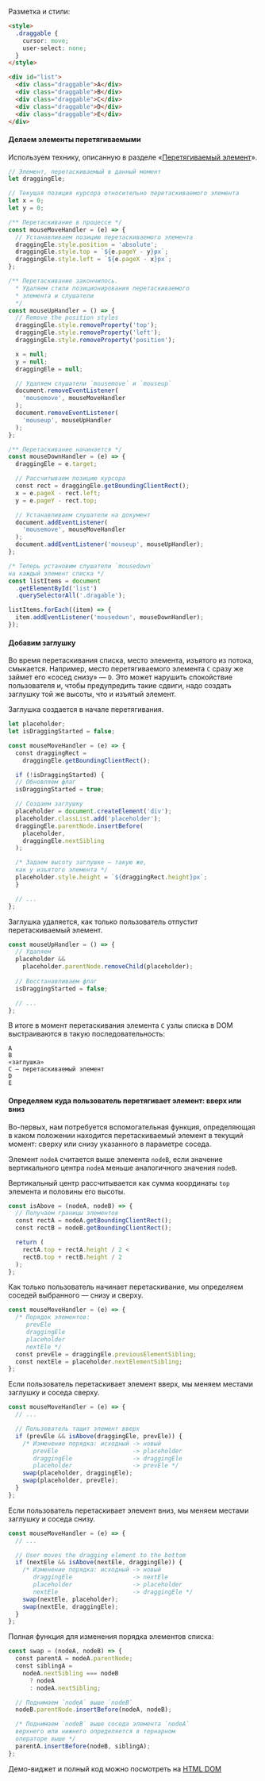 Разметка и стили:

```html
<style>
  .draggable {
    cursor: move;
    user-select: none;
  }
</style>

<div id="list">
  <div class="draggable">A</div>
  <div class="draggable">B</div>
  <div class="draggable">C</div>
  <div class="draggable">D</div>
  <div class="draggable">E</div>
</div>
```

#### Делаем элементы перетягиваемыми

Используем технику, описанную в разделе «[Перетягиваемый элемент](#topic-draggable-base)».

```javascript
// Элемент, перетаскиваемый в данный момент
let draggingEle;

// Текущая позиция курсора относительно перетаскиваемого элемента
let x = 0;
let y = 0;

/** Перетаскивание в процессе */
const mouseMoveHandler = (e) => {
  // Устанавливаем позицию перетаскиваемого элемента
  draggingEle.style.position = 'absolute';
  draggingEle.style.top = `${e.pageY - y}px`;
  draggingEle.style.left = `${e.pageX - x}px`;
};

/** Перетаскивание закончилось.
  * Удаляем стили позиционирования перетаскиваемого
  * элемента и слушатели
  */
const mouseUpHandler = () => {
  // Remove the position styles
  draggingEle.style.removeProperty('top');
  draggingEle.style.removeProperty('left');
  draggingEle.style.removeProperty('position');

  x = null;
  y = null;
  draggingEle = null;

  // Удаляем слушатели `mousemove` и `mouseup`
  document.removeEventListener(
    'mousemove', mouseMoveHandler
  );
  document.removeEventListener(
    'mouseup', mouseUpHandler
  );
};

/** Перетаскивание начинается */
const mouseDownHandler = (e) => {
  draggingEle = e.target;

  // Рассчитываем позицию курсора
  const rect = draggingEle.getBoundingClientRect();
  x = e.pageX - rect.left;
  y = e.pageY - rect.top;

  // Устанавливаем слушатели на документ
  document.addEventListener(
    'mousemove', mouseMoveHandler
  );
  document.addEventListener('mouseup', mouseUpHandler);
};

/* Теперь установим слушатели `mousedown`
на каждый элемент списка */
const listItems = document
  .getElementById('list')
  .querySelectorAll('.dragable');

listItems.forEach((item) => {
  item.addEventListener('mousedown', mouseDownHandler);
});
```

#### Добавим заглушку

Во время перетаскивания списка, место элемента, изъятого из потока, смыкается. Например, место перетягиваемого элемента `C` сразу же займет его «сосед снизу» — `D`. Это может нарушить спокойствие пользователя и, чтобы предупредить такие сдвиги, надо создать заглушку той же высоты, что и изъятый элемент.

Заглушка создается в начале перетягивания.

```javascript
let placeholder;
let isDraggingStarted = false;

const mouseMoveHandler = (e) => {
  const draggingRect =
    draggingEle.getBoundingClientRect();

  if (!isDraggingStarted) {
  // Обновляем флаг
  isDraggingStarted = true;

  // Создаем заглушку
  placeholder = document.createElement('div');
  placeholder.classList.add('placeholder');
  draggingEle.parentNode.insertBefore(
    placeholder,
    draggingEle.nextSibling
  );

  /* Задаем высоту заглушке — такую же,
  как у изъятого элемента */
  placeholder.style.height = `${draggingRect.height}px`;
  }

  // ...
};
```

Заглушка удаляется, как только пользователь отпустит перетаскиваемый элемент.

```javascript
const mouseUpHandler = () => {
  // Удаляем
  placeholder &&
    placeholder.parentNode.removeChild(placeholder);
  
  // Восстанавливаем флаг
  isDraggingStarted = false;

  // ...
};
```

В итоге в момент перетаскивания элемента `C` узлы списка в DOM выстраиваются в такую последовательность:

```text
A
B
«заглушка»
C — перетаскиваемый элемент
D
E
```

#### Определяем куда пользователь перетягивает элемент: вверх или вниз

Во-первых, нам потребуется вспомогательная функция, определяющая в каком положении находится перетаскиваемый элемент в текущий момент: сверху или снизу указанного в параметре соседа.

Элемент `nodeA` считается выше элемента `nodeB`, если значение вертикального центра `nodeA` меньше аналогичного значения `nodeB`.

Вертикальный центр рассчитывается как сумма координаты `top` элемента и половины его высоты.

```javascript
const isAbove = (nodeA, nodeB) => {
  // Получаем границы элементов
  const rectA = nodeA.getBoundingClientRect();
  const rectB = nodeB.getBoundingClientRect();

  return (
    rectA.top + rectA.height / 2 <
    rectB.top + rectB.height / 2
  );
};
```

Как только пользователь начинает перетаскивание, мы определяем соседей выбранного — снизу и сверху.

```javascript
const mouseMoveHandler = (e) => {
  /* Порядок элементов:
     prevEle
     draggingEle
     placeholder
     nextEle */
  const prevEle = draggingEle.previousElementSibling;
  const nextEle = placeholder.nextElementSibling;
};
```

Если пользователь перетаскивает элемент вверх, мы меняем местами заглушку и соседа сверху.

```javascript
const mouseMoveHandler = (e) => {
  // ...

  // Пользователь тащит элемент вверх
  if (prevEle && isAbove(draggingEle, prevEle)) {
    /* Изменение порядка: исходный -> новый
       prevEle                     -> placeholder
       draggingEle                 -> draggingEle
       placeholder                 -> prevEle */
    swap(placeholder, draggingEle);
    swap(placeholder, prevEle);
  }
};
```

Если пользователь перетаскивает элемент вниз, мы меняем местами заглушку и соседа снизу.

```javascript
const mouseMoveHandler = (e) => {
  // ...

  // User moves the dragging element to the bottom
  if (nextEle && isAbove(nextEle, draggingEle)) {
    /* Изменение порядка: исходный -> новый
       draggingEle                 -> nextEle
       placeholder                 -> placeholder
       nextEle                     -> draggingEle */
    swap(nextEle, placeholder);
    swap(nextEle, draggingEle);
  }
};
```

Полная функция для изменения порядка элементов списка:

```javascript
const swap = (nodeA, nodeB) => {
  const parentA = nodeA.parentNode;
  const siblingA =
    nodeA.nextSibling === nodeB
      ? nodeA
      : nodeA.nextSibling;

  // Поднимаем `nodeA` выше `nodeB`
  nodeB.parentNode.insertBefore(nodeA, nodeB);

  /* Поднимаем `nodeB` выше соседа элемента `nodeA`
  верхнего или нижнего определяется в тернарном
  операторе выше */
  parentA.insertBefore(nodeB, siblingA);
};
```

Демо-виджет и полный код можно посмотреть на [HTML DOM](https://htmldom.dev/drag-and-drop-element-in-a-list/)
